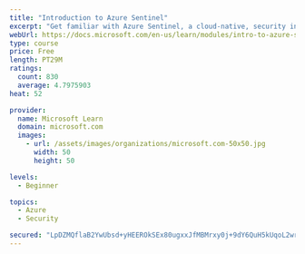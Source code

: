 ```yaml
---
title: "Introduction to Azure Sentinel"
excerpt: "Get familiar with Azure Sentinel, a cloud-native, security information and event management (SIEM) service."
webUrl: https://docs.microsoft.com/en-us/learn/modules/intro-to-azure-sentinel/
type: course
price: Free
length: PT29M
ratings:
  count: 830
  average: 4.7975903
heat: 52

provider:
  name: Microsoft Learn
  domain: microsoft.com
  images:
    - url: /assets/images/organizations/microsoft.com-50x50.jpg
      width: 50
      height: 50

levels:
  - Beginner

topics:
  - Azure
  - Security

secured: "LpDZMQflaB2YwUbsd+yHEEROkSEx80ugxxJfMBMrxy0j+9dY6QuH5kUqoL2wr2DPBJ14SgPQofDfwRnW9QS7973S3yjAYcDQRR9xGaBHmzCkpd7wwLlHhq81KJHfRlKXCd62mg79VL+dYF8PrqPZwb9WuOyp4XxMuFeV5guGAKpqRJxdLDVEqGC3NIiFsTij+p41bLuhkmQqWTzed1U2zLwN2PrWVLQBizEDN04ESqkuhleIpBU+0oqpoJ0MBC5PI1ySL8TpguVfeYZWxWKO3ANzTqtfBZGiYr2L5sSouY9/K5nk49pqQqeTY1ANr2XtHNy2+9qJ2t+ZeSPMvNz91ZQ9RN1nmuT1t0dsUBnP9Dv092KWWk1szWFycLTyb8yOhX3IRp6lZOxbDk2cTQomnITI8e9Z3YZgZiQSAcnTDKQ=;R9A//l/nxstBAdxTTz+fOA=="
---
```


